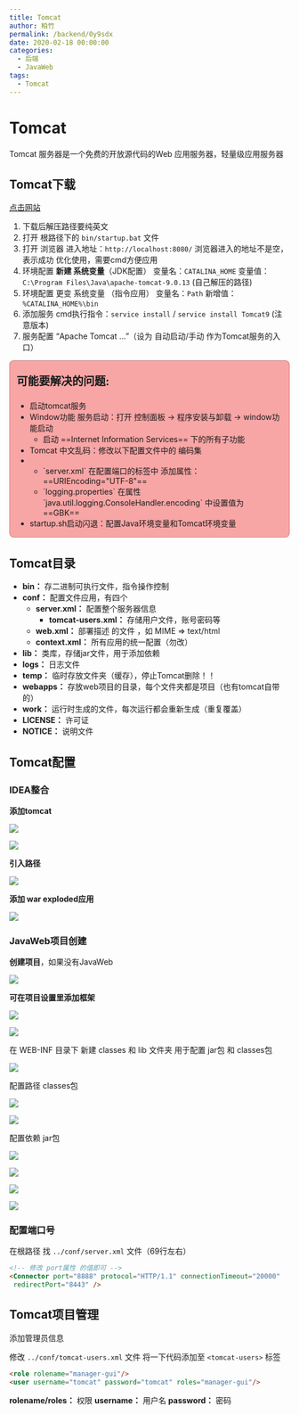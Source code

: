 ```yaml
---
title: Tomcat
author: 柏竹
permalink: /backend/0y9sdx
date: 2020-02-18 00:00:00
categories: 
  - 后端
  - JavaWeb
tags: 
  - Tomcat
---
```



# Tomcat

Tomcat 服务器是一个免费的开放源代码的Web 应用服务器，轻量级应用服务器

## Tomcat下载

[点击网站](https://tomcat.apache.org/) 

1. 下载后解压路径要纯英文
2. 打开 根路径下的 `bin/startup.bat` 文件
3. 打开 浏览器 进入地址：`http://localhost:8080/` 
   浏览器进入的地址不是空，表示成功
   优化使用，需要cmd方便应用
4. 环境配置 **新建 系统变量**（JDK配置）
   变量名：`CATALINA_HOME` 
   变量值：`C:\Program Files\Java\apache-tomcat-9.0.13` (自己解压的路径)
5. 环境配置 更变 系统变量 （指令应用）
   变量名：`Path` 
   新增值：`%CATALINA_HOME%\bin` 
6. 添加服务 cmd执行指令：`service install` / `service install Tomcat9` (注意版本)
7. 服务配置 “Apache Tomcat ...”（设为 自动启动/手动 作为Tomcat服务的入口）

<div style="background:rgba(245, 108, 108,0.6);border:1px solid rgba(1, 1, 1,0.2);border-radius:8px;padding:1px 12px;"><p style="font-size:20px">
<p style="font-size:20px">
<b>可能要解决的问题:  </b> 
    <ul>
        <li>启动tomcat服务</li>
        <li>
            Window功能 服务启动：打开 控制面板 -> 程序安装与卸载 -> window功能启动
            <ul>
                <li>启动 ==Internet Information Services== 下的所有子功能</li>
            </ul>
        </li>
        <li>Tomcat 中文乱码：修改以下配置文件中的 编码集</li>
        <li>
            <ul>
                <li>`server.xml` 在配置端口的标签中 添加属性：==URIEncoding="UTF-8"==</li>
                <li>`logging.properties` 在属性 `java.util.logging.ConsoleHandler.encoding` 中设置值为 ==GBK== </li>
            </ul>
        </li>
        <li>startup.sh启动闪退：配置Java环境变量和Tomcat环境变量</li>
    </ul>
</p> 
</div>

## Tomcat目录

- **bin：** 存二进制可执行文件，指令操作控制
- **conf：** 配置文件应用，有四个
  - **server.xml：** 配置整个服务器信息
    - **tomcat-users.xml：** 存储用户文件，账号密码等
  - **web.xml：** 部署描述 的文件 ，如 MIME => text/html
  - **context.xml：** 所有应用的统一配置（勿改）
- **lib：** 类库，存储jar文件，用于添加依赖
- **logs：** 日志文件
- **temp：** 临时存放文件夹（缓存），停止Tomcat删除！！
- **webapps：** 存放web项目的目录，每个文件夹都是项目（也有tomcat自带的）
- **work：** 运行时生成的文件，每次运行都会重新生成（重复覆盖）
- **LICENSE：** 许可证
- **NOTICE：** 说明文件

## Tomcat配置

### IDEA整合

**添加tomcat**

![](http://sanscan12.gitee.io/blogimg/Content/JavaWeb/01.png)

![](http://sanscan12.gitee.io/blogimg/Content/JavaWeb/02.png)

**引入路径**

![](http://sanscan12.gitee.io/blogimg/Content/JavaWeb/03.png)

**添加 war exploded应用** 

![](http://sanscan12.gitee.io/blogimg/Content/JavaWeb/04.png)



### JavaWeb项目创建

**创建项目**，如果没有JavaWeb

![](http://sanscan12.gitee.io/blogimg/Content/JavaWeb/05.png)

**可在项目设置里添加框架**

![](http://sanscan12.gitee.io/blogimg/Content/JavaWeb/06.png)

![](http://sanscan12.gitee.io/blogimg/Content/JavaWeb/07.png) 

在 WEB-INF 目录下 新建 classes 和 lib 文件夹 用于配置 jar包 和 classes包

![](http://sanscan12.gitee.io/blogimg/Content/JavaWeb/08.png)

配置路径 classes包

![](http://sanscan12.gitee.io/blogimg/Content/JavaWeb/09.png)

![](http://sanscan12.gitee.io/blogimg/Content/JavaWeb/10.png)

配置依赖 jar包

![](http://sanscan12.gitee.io/blogimg/Content/JavaWeb/11.png)

![](http://sanscan12.gitee.io/blogimg/Content/JavaWeb/12.png)

![](http://sanscan12.gitee.io/blogimg/Content/JavaWeb/13.png)

![](http://sanscan12.gitee.io/blogimg/Content/JavaWeb/14.png)

### 配置端口号

在根路径 找 `../conf/server.xml` 文件（69行左右）

```html
<!-- 修改 port属性 的值即可 -->
<Connector port="8888" protocol="HTTP/1.1" connectionTimeout="20000"
 redirectPort="8443" />
```

## Tomcat项目管理

添加管理员信息

修改 `../conf/tomcat-users.xml` 文件 
将一下代码添加至 `<tomcat-users>` 标签

```html
<role rolename="manager-gui"/>
<user username="tomcat" password="tomcat" roles="manager-gui"/>
```

**rolename/roles：** 权限
**username：** 用户名
**password：** 密码